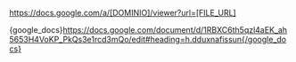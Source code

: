 https://docs.google.com/a/[DOMINIO]/viewer?url=[FILE_URL]

{google_docs}https://docs.google.com/document/d/1RBXC6th5qzl4aEK_ah5653H4VoKP_PkQs3e1rcd3mQo/edit#heading=h.dduxnafissun{/google_docs}


